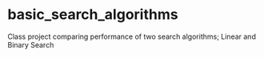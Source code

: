 # basic_search_algorithms
Class project comparing performance of two search algorithms; Linear and Binary Search
